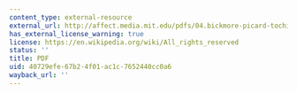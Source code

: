```yaml
---
content_type: external-resource
external_url: http://affect.media.mit.edu/pdfs/04.bickmore-picard-tochi.pdf
has_external_license_warning: true
license: https://en.wikipedia.org/wiki/All_rights_reserved
status: ''
title: PDF
uid: 40729efe-67b2-4f01-ac1c-7652440cc0a6
wayback_url: ''
---
```

